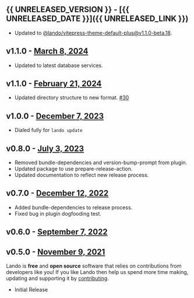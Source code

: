 ## {{ UNRELEASED_VERSION }} - [{{ UNRELEASED_DATE }}]({{ UNRELEASED_LINK }})

* Updated to [@lando/vitepress-theme-default-plus@v1.1.0-beta.18](https://github.com/lando/vitepress-theme-default-plus/releases/tag/v1.1.0-beta.18).

## v1.1.0 - [March 8, 2024](https://github.com/lando/memcached/releases/tag/v1.1.0)
  * Updated to latest database services.

## v1.1.0 - [February 21, 2024](https://github.com/lando/memcached/releases/tag/v1.1.0)

* Updated directory structure to new format. [#30](https://github.com/lando/memcached/issues/30)

## v1.0.0 - [December 7, 2023](https://github.com/lando/memcached/releases/tag/v1.0.0)

* Dialed fully for `lando update`

## v0.8.0 - [July 3, 2023](https://github.com/lando/memcached/releases/tag/v0.8.0)

* Removed bundle-dependencies and version-bump-prompt from plugin.
* Updated package to use prepare-release-action.
* Updated documentation to reflect new release process.

## v0.7.0 - [December 12, 2022](https://github.com/lando/memcached/releases/tag/v0.7.0)

* Added bundle-dependencies to release process.
* Fixed bug in plugin dogfooding test.

## v0.6.0 - [September 7, 2022](https://github.com/lando/memcached/releases/tag/v0.6.0)

## v0.5.0 - [November 9, 2021](https://github.com/lando/memcached/releases/tag/v0.5.0)

Lando is **free** and **open source** software that relies on contributions from developers like you! If you like Lando then help us spend more time making, updating and supporting it by [contributing](https://github.com/sponsors/lando).

* Initial Release
